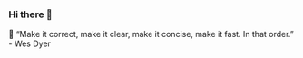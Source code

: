 ### Hi there 👋

<!-- ![stats](https://github-readme-stats.vercel.app/api?username=elforastero&count_private=true&show_icons=true&hide_border=true&theme=dark&text_color=dfdfdf) -->

<!--
**ElForastero/ElForastero** is a ✨ _special_ ✨ repository because its `README.md` (this file) appears on your GitHub profile.

Here are some ideas to get you started:

- 🔭 I’m currently working on ...
- 🌱 I’m currently learning ...
- 👯 I’m looking to collaborate on ...
- 🤔 I’m looking for help with ...
- 💬 Ask me about ...
- 📫 How to reach me: ...
- 😄 Pronouns: ...
- ⚡ Fun fact: ...
-->

💬 “Make it correct, make it clear, make it concise, make it fast. In that order.” - Wes Dyer

